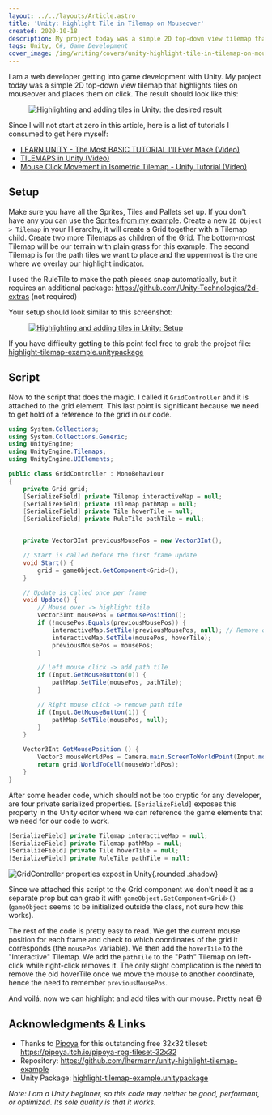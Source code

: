 ```yaml
---
layout: ../../layouts/Article.astro
title: 'Unity: Highlight Tile in Tilemap on Mouseover'
created: 2020-10-18
description: My project today was a simple 2D top-down view tilemap that highlights tiles on mouseover and places them on click. In this article you will learn how to accomplish just that.
tags: Unity, C#, Game Development
cover_image: /img/writing/covers/unity-highlight-tile-in-tilemap-on-mousever.jpg
---
```


I am a web developer getting into game development with Unity. My project today was a simple 2D top-down view tilemap that highlights tiles on mouseover and places them on click. The result should look like this:

<div class="text-center">
  <figure data-gifpause onclick="gifpause_toggle(event)" data-paused>
    <img
      class="rounded shadow"
      src="/img/writing/unity-highlight-tiles-result-still.jpg"
      data-gif="/img/writing/unity-highlight-tiles-result.gif"
      alt="Highlighting and adding tiles in Unity: the desired result"
    />
  </figure>
</div>

Since I will not start at zero in this article, here is a list of tutorials I consumed to get here myself:

- [LEARN UNITY - The Most BASIC TUTORIAL I'll Ever Make (Video)](https://www.youtube.com/watch?v=pwZpJzpE2lQ)
- [TILEMAPS in Unity (Video)](https://www.youtube.com/watch?v=ryISV_nH8qw)
- [Mouse Click Movement in Isometric Tilemap - Unity Tutorial (Video)](https://www.youtube.com/watch?v=b0AQg5ZTpac)

## Setup

Make sure you have all the Sprites, Tiles and Pallets set up. If you don't have any you can use the [Sprites from my example](/archives/unity-highlight-tilemap-assets.zip). Create a new `2D Object > Tilemap` in your Hierarchy, it will create a Grid together with a Tilemap child. Create two more Tilemaps as children of the Grid. The bottom-most Tilemap will be our terrain with plain grass for this example. The second Tilemap is for the path tiles we want to place and the uppermost is the one where we overlay our highlight indicator.

I used the RuleTile to make the path pieces snap automatically, but it requires an additional package: https://github.com/Unity-Technologies/2d-extras (not required)

Your setup should look similar to this screenshot:

<figure class="mb-4">
  <a href="/img/writing/unity-highlight-tiles-setup.jpg">
    <img
      class="rounded inline-block shadow"
      src="/img/writing/unity-highlight-tiles-setup-480.jpg"
      srcset="/img/writing/unity-highlight-tiles-setup-480.jpg 480w, /img/writing/unity-highlight-tiles-setup-640.jpg 640w, /img/writing/unity-highlight-tiles-setup-960.jpg 960w, /img/writing/unity-highlight-tiles-setup.jpg"
      alt="Highlighting and adding tiles in Unity: Setup"
    />
  </a>
</figure>

If you have difficulty getting to this point feel free to grab the project file: [highlight-tilemap-example.unitypackage](/archives/highlight-tilemap-example.unitypackage)

## Script

Now to the script that does the magic. I called it `GridController` and it is attached to the grid element. This last point is significant because we need to get hold of a reference to the grid in our code.

```csharp
using System.Collections;
using System.Collections.Generic;
using UnityEngine;
using UnityEngine.Tilemaps;
using UnityEngine.UIElements;

public class GridController : MonoBehaviour
{
    private Grid grid;
    [SerializeField] private Tilemap interactiveMap = null;
    [SerializeField] private Tilemap pathMap = null;
    [SerializeField] private Tile hoverTile = null;
    [SerializeField] private RuleTile pathTile = null;


    private Vector3Int previousMousePos = new Vector3Int();

    // Start is called before the first frame update
    void Start() {
        grid = gameObject.GetComponent<Grid>();
    }

    // Update is called once per frame
    void Update() {
        // Mouse over -> highlight tile
        Vector3Int mousePos = GetMousePosition();
        if (!mousePos.Equals(previousMousePos)) {
            interactiveMap.SetTile(previousMousePos, null); // Remove old hoverTile
            interactiveMap.SetTile(mousePos, hoverTile);
            previousMousePos = mousePos;
        }

        // Left mouse click -> add path tile
        if (Input.GetMouseButton(0)) {
            pathMap.SetTile(mousePos, pathTile);
        }

        // Right mouse click -> remove path tile
        if (Input.GetMouseButton(1)) {
            pathMap.SetTile(mousePos, null);
        }
    }

    Vector3Int GetMousePosition () {
        Vector3 mouseWorldPos = Camera.main.ScreenToWorldPoint(Input.mousePosition);
        return grid.WorldToCell(mouseWorldPos);
    }
}
```

After some header code, which should not be too cryptic for any developer, are four private serialized properties. `[SerializeField]` exposes this property in the Unity editor where we can reference the game elements that we need for our code to work.


<div class="flex justify-around flex-wrap md:flex-nowrap">
  <div class="w-full md:w-1/2">

```csharp
[SerializeField] private Tilemap interactiveMap = null;
[SerializeField] private Tilemap pathMap = null;
[SerializeField] private Tile hoverTile = null;
[SerializeField] private RuleTile pathTile = null;
```

  </div>
  <div class="w-full md:w-1/2 md:pl-3">

![GridController properties expost in Unity ](/img/writing/unity-grid-controller-props.jpg){.rounded .shadow}

  </div>
</div>

Since we attached this script to the Grid component we don't need it as a separate prop but can grab it with `gameObject.GetComponent<Grid>()` (`gameObject` seems to be initialized outside the class, not sure how this works).

The rest of the code is pretty easy to read. We get the current mouse position for each frame and check to which coordinates of the grid it corresponds (the `mousePos` variable). We then add the `hoverTile` to the "Interactive" Tilemap. We add the `pathTile` to the "Path" Tilemap on left-click while right-click removes it. The only slight complication is the need to remove the old hoverTile once we move the mouse to another coordinate, hence the need to remember `previousMousePos`.

And voilá, now we can highlight and add tiles with our mouse. Pretty neat :smile:

## Acknowledgments & Links

- Thanks to [Pipoya](https://pipoya.itch.io/) for this outstanding free 32x32 tileset: https://pipoya.itch.io/pipoya-rpg-tileset-32x32
- Repository: https://github.com/lhermann/unity-highlight-tilemap-example
- Unity Package: [highlight-tilemap-example.unitypackage](/archives/highlight-tilemap-example.unitypackage)

_Note: I am a Unity beginner, so this code may neither be good, performant, or optimized. Its sole quality is that it works._


